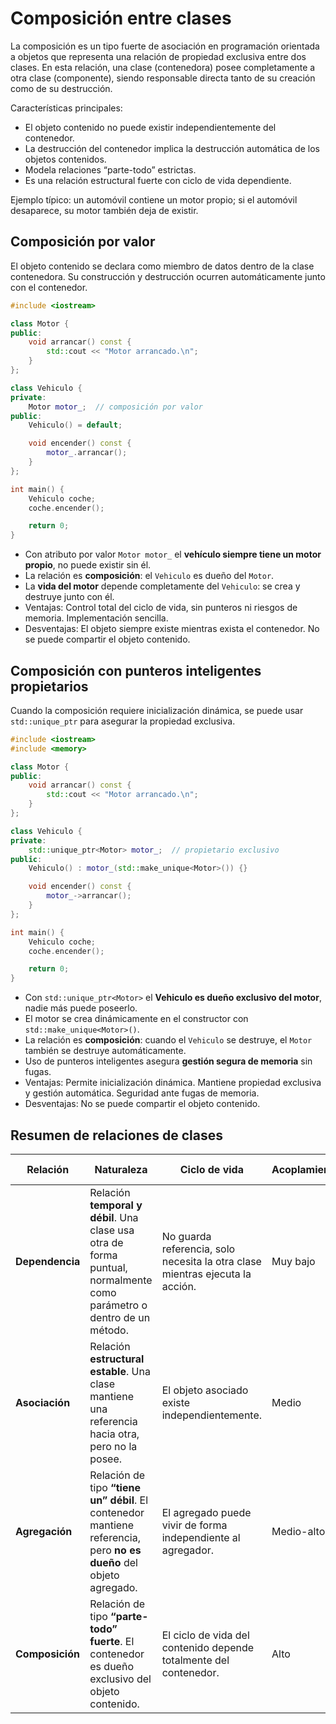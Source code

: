 # Composición entre clases

La composición es un tipo fuerte de asociación en programación orientada a objetos que representa una relación de propiedad exclusiva entre dos clases. En esta relación, una clase (contenedora) posee completamente a otra clase (componente), siendo responsable directa tanto de su creación como de su destrucción.

Características principales:

* El objeto contenido no puede existir independientemente del contenedor.
* La destrucción del contenedor implica la destrucción automática de los objetos contenidos.
* Modela relaciones “parte-todo” estrictas.
* Es una relación estructural fuerte con ciclo de vida dependiente.

Ejemplo típico: un automóvil contiene un motor propio; si el automóvil desaparece, su motor también deja de existir.

## Composición por valor

El objeto contenido se declara como miembro de datos dentro de la clase contenedora. Su construcción y destrucción ocurren automáticamente junto con el contenedor.

```cpp
#include <iostream>

class Motor {
public:
    void arrancar() const {
        std::cout << "Motor arrancado.\n";
    }
};

class Vehiculo {
private:
    Motor motor_;  // composición por valor
public:
    Vehiculo() = default;

    void encender() const {
        motor_.arrancar();
    }
};

int main() {
    Vehiculo coche;
    coche.encender();

    return 0;
}
```

* Con atributo por valor `Motor motor_` el **vehículo siempre tiene un motor propio**, no puede existir sin él.
* La relación es **composición**: el `Vehiculo` es dueño del `Motor`.
* La **vida del motor** depende completamente del `Vehiculo`: se crea y destruye junto con él.
* Ventajas: Control total del ciclo de vida, sin punteros ni riesgos de memoria. Implementación sencilla.
* Desventajas:  El objeto siempre existe mientras exista el contenedor. No se puede compartir el objeto contenido.

## Composición con punteros inteligentes propietarios

Cuando la composición requiere inicialización dinámica, se puede usar `std::unique_ptr` para asegurar la propiedad exclusiva.

```cpp
#include <iostream>
#include <memory>

class Motor {
public:
    void arrancar() const {
        std::cout << "Motor arrancado.\n";
    }
};

class Vehiculo {
private:
    std::unique_ptr<Motor> motor_;  // propietario exclusivo
public:
    Vehiculo() : motor_(std::make_unique<Motor>()) {}

    void encender() const {
        motor_->arrancar();
    }
};

int main() {
    Vehiculo coche;
    coche.encender();

    return 0;
}
```

* Con `std::unique_ptr<Motor>` el **Vehiculo es dueño exclusivo del motor**, nadie más puede poseerlo.
* El motor se crea dinámicamente en el constructor con `std::make_unique<Motor>()`.
* La relación es **composición**: cuando el `Vehiculo` se destruye, el `Motor` también se destruye automáticamente.
* Uso de punteros inteligentes asegura **gestión segura de memoria** sin fugas.
* Ventajas: Permite inicialización dinámica. Mantiene propiedad exclusiva y gestión automática. Seguridad ante fugas de memoria.
* Desventajas: No se puede compartir el objeto contenido.

## Resumen de relaciones de clases


| Relación        | Naturaleza                                                                                                            | Ciclo de vida                                                                 | Acoplamiento | Ejemplo en la vida real                                                                              |
| --------------- | --------------------------------------------------------------------------------------------------------------------- | ----------------------------------------------------------------------------- | ------------ | ---------------------------------------------------------------------------------------------------- |
| **Dependencia** | Relación **temporal y débil**. Una clase usa otra de forma puntual, normalmente como parámetro o dentro de un método. | No guarda referencia, solo necesita la otra clase mientras ejecuta la acción. | Muy bajo     | Una biblioteca utiliza un notificador para enviar un aviso puntual de retraso.                       |
| **Asociación**  | Relación **estructural estable**. Una clase mantiene una referencia hacia otra, pero no la posee.                     | El objeto asociado existe independientemente.                                 | Medio        | Un curso tiene asociado un profesor, pero el profesor puede existir sin el curso.                    |
| **Agregación**  | Relación de tipo **“tiene un” débil**. El contenedor mantiene referencia, pero **no es dueño** del objeto agregado.   | El agregado puede vivir de forma independiente al agregador.                  | Medio-alto   | Un vehículo agrega un motor, pero ese motor puede existir aparte o ser reutilizado en otro vehículo. |
| **Composición** | Relación de tipo **“parte-todo” fuerte**. El contenedor es dueño exclusivo del objeto contenido.                      | El ciclo de vida del contenido depende totalmente del contenedor.             | Alto         | Un vehículo contiene un motor propio; si el vehículo desaparece, el motor también.                   |


